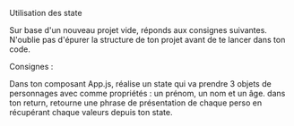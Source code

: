 Utilisation des state

Sur base d'un nouveau projet vide, réponds aux consignes suivantes. N'oublie pas d'épurer la structure de ton projet avant de te lancer dans ton code.

Consignes : 

Dans ton composant App.js, réalise un state qui va prendre 3 objets de personnages avec comme propriétés : un prénom, un nom et un âge. dans ton return, retourne une phrase de présentation de chaque perso en récupérant chaque valeurs depuis ton state. 